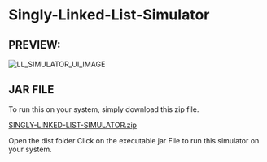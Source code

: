 # Singly-Linked-List-Simulator
## PREVIEW:


![LL_SIMULATOR_UI_IMAGE](https://user-images.githubusercontent.com/89291885/210338730-8c8c54ca-cec4-4699-bd7e-6f7649c3339c.png)

## JAR FILE

To run this on your system, simply download this zip file.

[SINGLY-LINKED-LIST-SIMULATOR.zip](https://github.com/Rahuldj2/Singly-Linked-List-Simulator/files/10459586/SINGLY-LINKED-LIST-SIMULATOR.zip)

Open the dist folder
Click on the executable jar File to run this simulator on your system.
